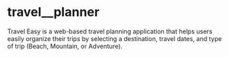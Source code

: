 # travel__planner
Travel Easy is a web-based travel planning application that helps users easily organize their trips by selecting a destination, travel dates, and type of trip (Beach, Mountain, or Adventure). 
